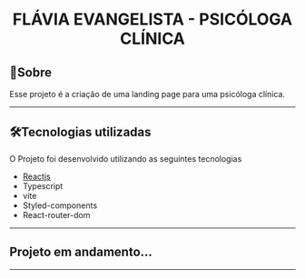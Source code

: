 <h1 align="center">FLÁVIA EVANGELISTA - PSICÓLOGA CLÍNICA</h1>

## 🧾Sobre

Esse projeto é a criação de uma landing page para uma psicóloga clínica.

---

## 🛠Tecnologias utilizadas

O Projeto foi desenvolvido utilizando as seguintes tecnologias

- [Reactjs](https://reactjs.org)
- Typescript
- vite
- Styled-components
- React-router-dom

---

## Projeto em andamento...
---
